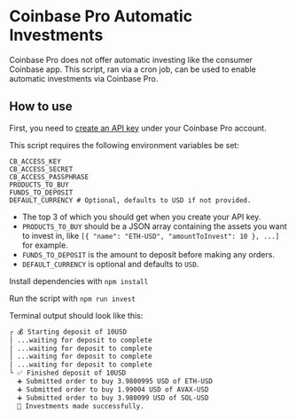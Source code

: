 # Coinbase Pro Automatic Investments

Coinbase Pro does not offer automatic investing like the consumer Coinbase app. This script, ran via a cron job, can be used to enable automatic investments via Coinbase Pro.

## How to use

First, you need to [create an API key](https://help.coinbase.com/en/pro/other-topics/api/how-do-i-create-an-api-key-for-coinbase-pro) under your Coinbase Pro account.

This script requires the following environment variables be set:

```
CB_ACCESS_KEY
CB_ACCESS_SECRET
CB_ACCESS_PASSPHRASE
PRODUCTS_TO_BUY
FUNDS_TO_DEPOSIT
DEFAULT_CURRENCY # Optional, defaults to USD if not provided.
```

- The top 3 of which you should get when you create your API key.
- `PRODUCTS_TO_BUY` should be a JSON array containing the assets you want to invest in, like `[{ "name": "ETH-USD", "amountToInvest": 10 }, ...]` for example.
- `FUNDS_TO_DEPOSIT` is the amount to deposit before making any orders.
- `DEFAULT_CURRENCY` is optional and defaults to `USD`.

Install dependencies with `npm install`

Run the script with `npm run invest`

Terminal output should look like this:

```sh
┌ 💰 Starting deposit of 10USD
│ ...waiting for deposit to complete
│ ...waiting for deposit to complete
│ ...waiting for deposit to complete
│ ...waiting for deposit to complete
└ ✅ Finished deposit of 10USD
  ➕ Submitted order to buy 3.9800995 USD of ETH-USD
  ➕ Submitted order to buy 1.99004 USD of AVAX-USD
  ➕ Submitted order to buy 3.980099 USD of SOL-USD
  🎉 Investments made successfully.
```
